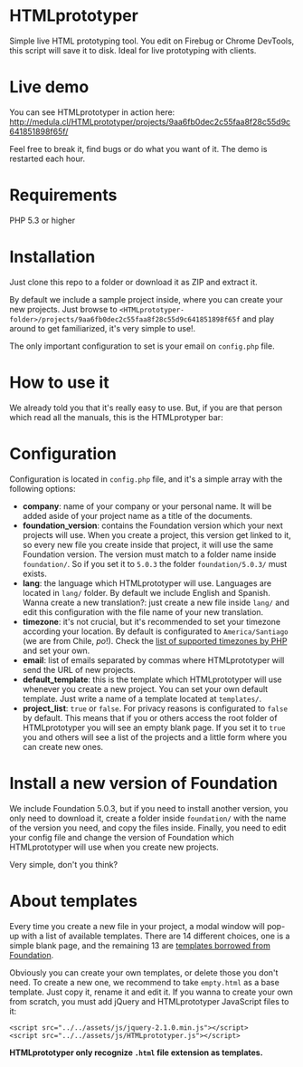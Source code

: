 HTMLprototyper
==============

Simple live HTML prototyping tool. You edit on Firebug or Chrome DevTools, this script will save it to disk. Ideal for live prototyping with clients.

Live demo
=

You can see HTMLprototyper in action here: http://medula.cl/HTMLprototyper/projects/9aa6fb0dec2c55faa8f28c55d9c641851898f65f/

Feel free to break it, find bugs or do what you want of it. The demo is restarted each hour.


Requirements
=

PHP 5.3 or higher

Installation
=

Just clone this repo to a folder or download it as ZIP and extract it.

By default we include a sample project inside, where you can create your new projects. Just browse to `<HTMLprototyper-folder>/projects/9aa6fb0dec2c55faa8f28c55d9c641851898f65f` and play around to get familiarized, it's very simple to use!.

The only important configuration to set is your email on `config.php` file.

How to use it
=

We already told you that it's really easy to use. But, if you are that person which read all the manuals, this is the HTMLprotyper bar:



Configuration
=

Configuration is located in `config.php` file, and it's a simple array with the following options:

+ **company**: name of your company or your personal name. It will be added aside of your project name as a title of the documents.
+ **foundation_version**: contains the Foundation version which your next projects will use. When you create a project, this version get linked to it, so every new file you create inside that project, it will use the same Foundation version. The version must match to a folder name inside `foundation/`. So if you set it to `5.0.3` the folder `foundation/5.0.3/` must exists.
+ **lang**: the language which HTMLprototyper will use. Languages are located in `lang/` folder. By default we include English and Spanish. Wanna create a new translation?: just create a new file inside `lang/` and edit this configuration with the file name of your new translation.
+ **timezone**: it's not crucial, but it's recommended to set your timezone according your location. By default is configurated to `America/Santiago` (we are from Chile, *po*!). Check the [list of supported timezones by PHP](http://cl1.php.net/timezones) and set your own.
+ **email**: list of emails separated by commas where HTMLprototyper will send the URL of new projects.
+ **default_template**: this is the template which HTMLprototyper will use whenever you create a new project. You can set your own default template. Just write a name of a template located at `templates/`.
+ **project_list**: `true` or `false`. For privacy reasons is configurated to `false` by default. This means that if you or others access the root folder of HTMLprototyper you will see an empty blank page. If you set it to `true` you and others will see a list of the projects and a little form where you can create new ones.


Install a new version of Foundation
=

We include Foundation 5.0.3, but if you need to install another version, you only need to download it, create a folder inside `foundation/` with the name of the version you need, and copy the files inside. Finally, you need to edit your config file and change the version of Foundation which HTMLprototyper will use when you create new projects.

Very simple, don't you think?


About templates
=

Every time you create a new file in your project, a modal window will pop-up with a list of available templates. There are 14 different choices, one is a simple blank page, and the remaining 13 are [templates borrowed from Foundation](http://foundation.zurb.com/templates.html).

Obviously you can create your own templates, or delete those you don't need. To create a new one, we recommend to take `empty.html` as a base template. Just copy it, rename it and edit it. If you wanna to create your own from scratch, you must add jQuery and HTMLprototyper JavaScript files to it:

```
<script src="../../assets/js/jquery-2.1.0.min.js"></script>
<script src="../../assets/js/HTMLprototyper.js"></script>
```
**HTMLprototyper only recognize `.html` file extension as templates.**
